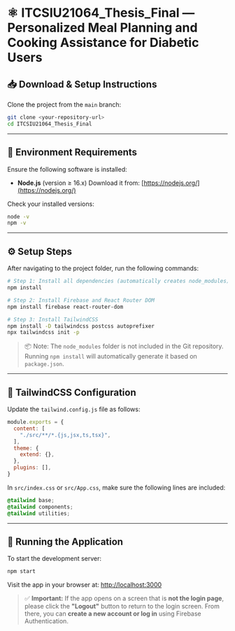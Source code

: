 # ⚛️ ITCSIU21064_Thesis_Final — Personalized Meal Planning and Cooking Assistance for Diabetic Users

## 📥 Download & Setup Instructions

Clone the project from the `main` branch:

```bash
git clone <your-repository-url>
cd ITCSIU21064_Thesis_Final
````

---

## 🧱 Environment Requirements

Ensure the following software is installed:

* **Node.js** (version ≥ 16.x)
  Download it from: [https://nodejs.org/](https://nodejs.org/)

Check your installed versions:

```bash
node -v
npm -v
```

---

## ⚙️ Setup Steps

After navigating to the project folder, run the following commands:

```bash
# Step 1: Install all dependencies (automatically creates node_modules)
npm install

# Step 2: Install Firebase and React Router DOM
npm install firebase react-router-dom

# Step 3: Install TailwindCSS
npm install -D tailwindcss postcss autoprefixer
npx tailwindcss init -p
```

> 📦 Note: The `node_modules` folder is not included in the Git repository.
> Running `npm install` will automatically generate it based on `package.json`.

---

## 🎨 TailwindCSS Configuration

Update the `tailwind.config.js` file as follows:

```js
module.exports = {
  content: [
    "./src/**/*.{js,jsx,ts,tsx}",
  ],
  theme: {
    extend: {},
  },
  plugins: [],
}
```

In `src/index.css` or `src/App.css`, make sure the following lines are included:

```css
@tailwind base;
@tailwind components;
@tailwind utilities;
```

---

## 🚀 Running the Application

To start the development server:

```bash
npm start
```

Visit the app in your browser at: [http://localhost:3000](http://localhost:3000)

> ✅ **Important:**
> If the app opens on a screen that is **not the login page**, please click the **"Logout"** button to return to the login screen.
> From there, you can **create a new account or log in** using Firebase Authentication.

```

